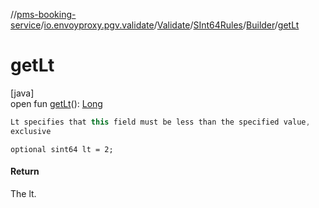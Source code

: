 //[pms-booking-service](../../../../../index.md)/[io.envoyproxy.pgv.validate](../../../index.md)/[Validate](../../index.md)/[SInt64Rules](../index.md)/[Builder](index.md)/[getLt](get-lt.md)

# getLt

[java]\
open fun [getLt](get-lt.md)(): [Long](https://kotlinlang.org/api/core/kotlin-stdlib/kotlin/-long/index.html)

```kotlin
Lt specifies that this field must be less than the specified value,
exclusive

```
`optional sint64 lt = 2;`

#### Return

The lt.